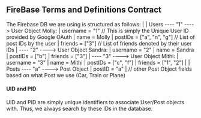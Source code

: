 ## FireBase Terms and Definitions Contract
The Firebase DB we are using is structured as follows:
|
| Users ---- "1" ---->  User Object Molly:
|                       username = "1" // This is simply the Unique User ID provided by Google OAuth
|                       name = Molly
|                       postIDs = ["a", "n", "g"] // List of post IDs by the user
|                       friends = ["3"]  // List of friends denoted by their user IDs
|       ---- "2" ---->  User Object Sandra:
|                       username = "2"
|                       name = Sandra
|                       postIDs = ["b"]
|                       friends = ["3"]
|       ---- "3" ----> User Object Mithi:
|                       username = "3"
|                       name = Mithi
|                       postIDs = ["c", "f"]
|                       friends = ["1", "2"]
|
| Posts ---- "a" ---->  Post Object
|                       postID = "a"
|                       // other Post Object fields based on what Post we use (Car, Train or Plane)
#### UID and PID
UID and PID are simply unique identifiers to associate User/Post objects with. Thus, we always search by these IDs in the database.

